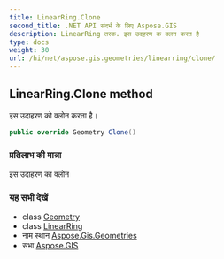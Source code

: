 ```yaml
---
title: LinearRing.Clone
second_title: .NET API संदर्भ के लिए Aspose.GIS
description: LinearRing तरक. इस उदहरण क क्लन करत है
type: docs
weight: 30
url: /hi/net/aspose.gis.geometries/linearring/clone/
---
```

## LinearRing.Clone method

इस उदाहरण को क्लोन करता है।

```csharp
public override Geometry Clone()
```

### प्रतिलाभ की मात्रा

इस उदाहरण का क्लोन

### यह सभी देखें

* class [Geometry](../../geometry/)
* class [LinearRing](../)
* नाम स्थान [Aspose.Gis.Geometries](../../linearring/)
* सभा [Aspose.GIS](../../../)


